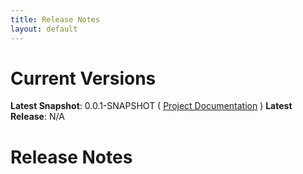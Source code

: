 ```yaml
---
title: Release Notes
layout: default
---
```


# Current Versions

**Latest Snapshot**: 0.0.1-SNAPSHOT ( [Project Documentation](/aerial/0.0.1-SNAPSHOT) )
**Latest Release**: N/A

# Release Notes